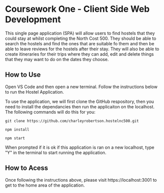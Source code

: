 # Coursework One - Client Side Web Development
This single page application (SPA) will allow users to find hostels that they could stay at whilst completing the North Cost 500. They should be able to search the hostels and find the ones that are suitable fo them and then be able to leave reviews for the hostels after their stay. They will also be able to create itineraries for their trips where they can add, edit and delete things that they may want to do on the dates they choose. 

## How to Use
Open VS Code and then open a new terminal. Follow the instructions below to run the Hostel Application.

To use the application, we will first clone the GitHub respository, then you need to install the dependancies then run the applicaiton on the localhost. The following commands will do this for you:

````
git clone https://github.com/charleyrobertson.hostelnc500.git

npm install

npm start
````

When prompted if it is ok if this application is ran on a new localhost, type "Y" in the terminal to start running the application.

## How to Acess

Once following the instructions above, please visit https://localhost:3001 to get to the home area of the application.
